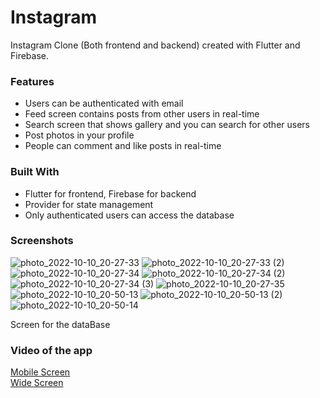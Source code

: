 # Instagram
Instagram Clone (Both frontend and backend) created with Flutter and Firebase.

### Features

- Users can be authenticated with email
- Feed screen contains posts from other users in real-time 
- Search screen that shows gallery and you can search for other users
- Post photos in your profile
- People can comment and like posts in real-time 


### Built With

- Flutter for frontend, Firebase for backend
- Provider for state management 
- Only authenticated users can access the database

### Screenshots


![photo_2022-10-10_20-27-33](https://user-images.githubusercontent.com/46372418/194925045-fb217954-bea0-4754-9884-a1ce39ae6dc1.jpg)
![photo_2022-10-10_20-27-33 (2)](https://user-images.githubusercontent.com/46372418/194925049-7c93d162-e1a5-49c2-90f3-eb705f69739a.jpg)
![photo_2022-10-10_20-27-34](https://user-images.githubusercontent.com/46372418/194925060-617a42ca-c83a-4be4-a826-0e2d2ad0effa.jpg)
![photo_2022-10-10_20-27-34 (2)](https://user-images.githubusercontent.com/46372418/194925074-8d4d7854-88fc-4c98-b3cc-0de2beb2deec.jpg)
![photo_2022-10-10_20-27-34 (3)](https://user-images.githubusercontent.com/46372418/194925096-28a1ed25-c067-4f2c-9b25-be28eab602f2.jpg)
![photo_2022-10-10_20-27-35](https://user-images.githubusercontent.com/46372418/194925105-66729988-de0b-4218-ad35-a3dc81e0fdde.jpg)
![photo_2022-10-10_20-50-13](https://user-images.githubusercontent.com/46372418/194925406-b9ea083f-3ba7-4a29-8827-a0ca5cd67981.jpg)
![photo_2022-10-10_20-50-13 (2)](https://user-images.githubusercontent.com/46372418/194925410-56fe66e7-370d-4ad5-9940-50ee6e7da61c.jpg)
![photo_2022-10-10_20-50-14](https://user-images.githubusercontent.com/46372418/194925419-7e5f2a68-f1c5-44ba-a214-2fb800ad80ac.jpg)


Screen for the dataBase 


### Video of the app

[Mobile Screen](https://drive.google.com/file/d/1Zr2aYPpZiUZPBAiqVLAhdzU8oHc5kCIZ/view?usp=sharing) <br>
[Wide Screen](https://drive.google.com/file/d/19-dazJNS1Xrq6GVIdDFjpE1Z-tTou7XZ/view?usp=sharing)


